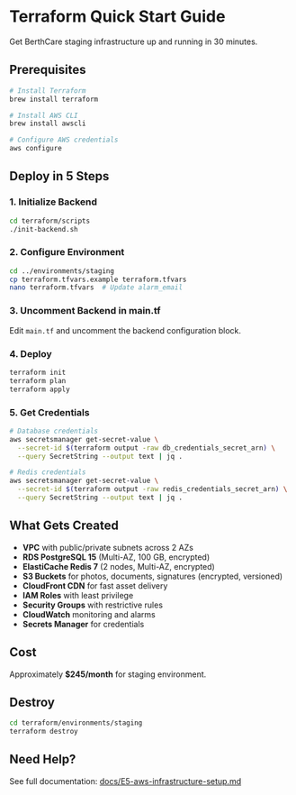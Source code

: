 # Terraform Quick Start Guide

Get BerthCare staging infrastructure up and running in 30 minutes.

## Prerequisites

```bash
# Install Terraform
brew install terraform

# Install AWS CLI
brew install awscli

# Configure AWS credentials
aws configure
```

## Deploy in 5 Steps

### 1. Initialize Backend

```bash
cd terraform/scripts
./init-backend.sh
```

### 2. Configure Environment

```bash
cd ../environments/staging
cp terraform.tfvars.example terraform.tfvars
nano terraform.tfvars  # Update alarm_email
```

### 3. Uncomment Backend in main.tf

Edit `main.tf` and uncomment the backend configuration block.

### 4. Deploy

```bash
terraform init
terraform plan
terraform apply
```

### 5. Get Credentials

```bash
# Database credentials
aws secretsmanager get-secret-value \
  --secret-id $(terraform output -raw db_credentials_secret_arn) \
  --query SecretString --output text | jq .

# Redis credentials
aws secretsmanager get-secret-value \
  --secret-id $(terraform output -raw redis_credentials_secret_arn) \
  --query SecretString --output text | jq .
```

## What Gets Created

- **VPC** with public/private subnets across 2 AZs
- **RDS PostgreSQL 15** (Multi-AZ, 100 GB, encrypted)
- **ElastiCache Redis 7** (2 nodes, Multi-AZ, encrypted)
- **S3 Buckets** for photos, documents, signatures (encrypted, versioned)
- **CloudFront CDN** for fast asset delivery
- **IAM Roles** with least privilege
- **Security Groups** with restrictive rules
- **CloudWatch** monitoring and alarms
- **Secrets Manager** for credentials

## Cost

Approximately **$245/month** for staging environment.

## Destroy

```bash
cd terraform/environments/staging
terraform destroy
```

## Need Help?

See full documentation: [docs/E5-aws-infrastructure-setup.md](../../docs/E5-aws-infrastructure-setup.md)
